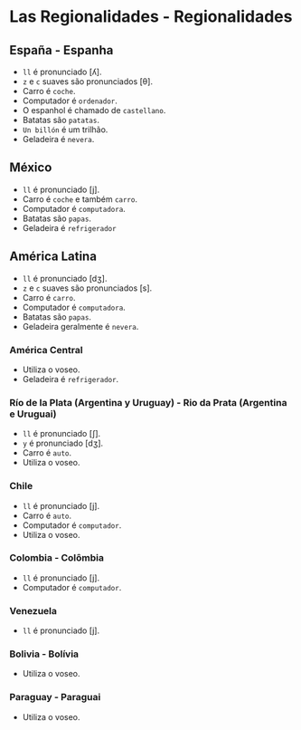 # Las Regionalidades - Regionalidades

## España - Espanha

-   `ll` é pronunciado [ʎ].
-   `z` e `c` suaves são pronunciados [θ].
-   Carro é `coche`.
-   Computador é `ordenador`.
-   O espanhol é chamado de `castellano`.
-   Batatas são `patatas`.
-   `Un billón` é um trilhão.
-   Geladeira é `nevera`.

## México

-   `ll` é pronunciado [j].
-   Carro é `coche` e também `carro`.
-   Computador é `computadora`.
-   Batatas são `papas`.
-   Geladeira é `refrigerador`

## América Latina

-   `ll` é pronunciado [dʒ].
-   `z` e `c` suaves são pronunciados [s].
-   Carro é `carro`.
-   Computador é `computadora`.
-   Batatas são `papas`.
-   Geladeira geralmente é `nevera`.

### América Central

-   Utiliza o voseo.
-   Geladeira é `refrigerador`.

### Río de la Plata (Argentina y Uruguay) - Rio da Prata (Argentina e Uruguai)

-   `ll` é pronunciado [ʃ].
-   `y` é pronunciado [dʒ].
-   Carro é `auto`.
-   Utiliza o voseo.

### Chile

-   `ll` é pronunciado [j].
-   Carro é `auto`.
-   Computador é `computador`.
-   Utiliza o voseo.

### Colombia - Colômbia

-   `ll` é pronunciado [j].
-   Computador é `computador`.

### Venezuela

-   `ll` é pronunciado [j].

### Bolivia - Bolívia

-   Utiliza o voseo.

### Paraguay - Paraguai

-   Utiliza o voseo.
